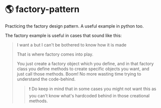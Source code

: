 # 🌎 factory-pattern
Practicing the factory design pattern. A useful example in python too.

The factory example is useful in cases that sound like this:

> I want a <object> but I can't be bothered to know how it is made
> 
> That is where factory comes into play.

You just create a factory object which you define, and in that factory class you define methods to create specific objects you want, and just call those methods. Boom! No more wasting time trying to understand the code-behind.

> ❗️ Do keep in mind that in some cases you might not want this as you can't know what's hardcoded behind in those creational methods.
